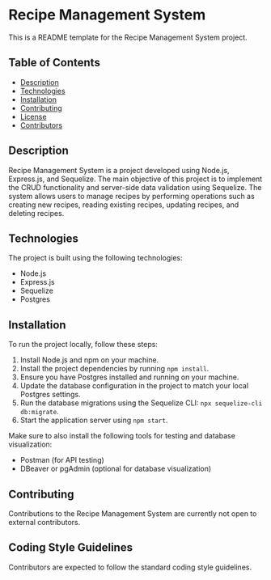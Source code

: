 # Recipe Management System

This is a README template for the Recipe Management System project.

## Table of Contents
- [Description](#description)
- [Technologies](#technologies)
- [Installation](#installation)
- [Contributing](#contributing)
- [License](#license)
- [Contributors](#contributors)

## Description
Recipe Management System is a project developed using Node.js, Express.js, and Sequelize. The main objective of this project is to implement the CRUD functionality and server-side data validation using Sequelize. The system allows users to manage recipes by performing operations such as creating new recipes, reading existing recipes, updating recipes, and deleting recipes.

## Technologies
The project is built using the following technologies:
- Node.js
- Express.js
- Sequelize
- Postgres

## Installation
To run the project locally, follow these steps:
1. Install Node.js and npm on your machine.
2. Install the project dependencies by running `npm install`.
3. Ensure you have Postgres installed and running on your machine.
4. Update the database configuration in the project to match your local Postgres settings.
5. Run the database migrations using the Sequelize CLI: `npx sequelize-cli db:migrate`.
6. Start the application server using `npm start`.

Make sure to also install the following tools for testing and database visualization:
- Postman (for API testing)
- DBeaver or pgAdmin (optional for database visualization)

## Contributing
Contributions to the Recipe Management System are currently not open to external contributors.

## Coding Style Guidelines
Contributors are expected to follow the standard coding style guidelines.
